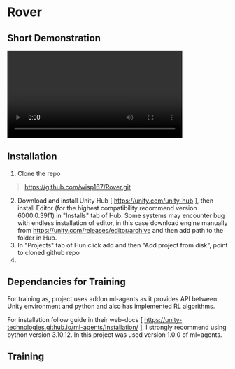 # Rover


## Short Demonstration

<video src="/workspaces/Rover/Unity-clip.mp4" controls width="400" height="200"></video>

## Installation

1. Clone the repo
> https://github.com/wisp167/Rover.git
2. Download and install Unity Hub [ https://unity.com/unity-hub ], then install Editor (for the highest compatibility recommend version 6000.0.39f1) in "Installs" tab of Hub. Some systems may encounter bug with endless installation of editor, in this case download engine manually from https://unity.com/releases/editor/archive and then add path to the folder in Hub.
3. In "Projects" tab of Hun click add and then "Add project from disk", point to cloned github repo
4. 

## Dependancies for Training
For training as, project uses addon ml-agents as it provides API between Unity environment and python and also has implemented RL algorithms.

For installation follow guide in their web-docs [ https://unity-technologies.github.io/ml-agents/Installation/ ], I strongly recommend using python version 3.10.12. In this project was used version 1.0.0 of ml=agents.

## Training
